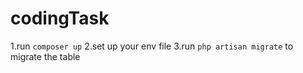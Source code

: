 # codingTask
1.run `composer up` 
2.set up your env file
3.run `php artisan migrate` to migrate the table